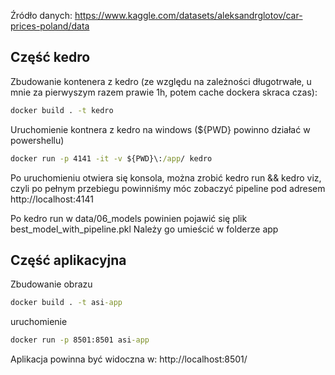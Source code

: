 Źródło danych: https://www.kaggle.com/datasets/aleksandrglotov/car-prices-poland/data

## Część kedro

Zbudowanie kontenera z kedro (ze względu na zależności długotrwałe, u mnie za pierwyszym razem prawie 1h, potem cache dockera skraca czas): 
```cmd
docker build . -t kedro
```

Uruchomienie kontnera z kedro na windows (${PWD} powinno działać w powershellu)
```cmd
docker run -p 4141 -it -v ${PWD}\:/app/ kedro
```

Po uruchomieniu otwiera się konsola, można zrobić kedro run && kedro viz, czyli po pełnym przebiegu powinniśmy móc zobaczyć pipeline
pod adresem http://localhost:4141

Po kedro run w data/06_models powinien pojawić się plik best_model_with_pipeline.pkl
Należy go umieścić w folderze app

## Część aplikacyjna

Zbudowanie obrazu
```cmd
docker build . -t asi-app
```

uruchomienie
```cmd
docker run -p 8501:8501 asi-app
```

Aplikacja powinna być widoczna w: http://localhost:8501/